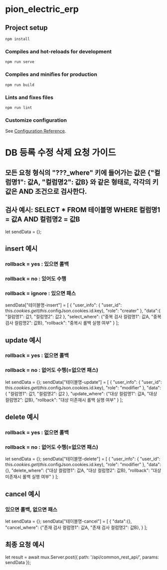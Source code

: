 # pion_electric_erp

## Project setup
```
npm install
```

### Compiles and hot-reloads for development
```
npm run serve
```

### Compiles and minifies for production
```
npm run build
```

### Lints and fixes files
```
npm run lint
```

### Customize configuration
See [Configuration Reference](https://cli.vuejs.org/config/).


# DB 등록 수정 삭제 요청 가이드

## 모든 요청 형식의 "???_where" 키에 들어가는 값은 {"컬럼명1": 값A, "컬럼명2": 값B} 와 같은 형태로, 각각의 키 값은 AND 조건으로 검사한다.
## 검사 예시: SELECT * FROM 테이블명 WHERE 컬럼명1 = 값A AND 컬럼명2 = 값B
let sendData = {};

## insert 예시
### rollback = yes : 있으면 롤백
### rollback = no : 있어도 수행
### rollback = ignore : 있으면 패스
sendData["테이블명-insert"] = [
  {
    "user_info": {
      "user_id": this.$cookies.get(this.$configJson.cookies.id.key),
      "role": "creater"
    },
    "data":{
      "컬럼명1": 값1,
      "컬럼명2": 값2
    },
    "select_where": {"중복 검사 컬럼명1": 값A, "중복 검사 컬럼명2": 값B},
    "rollback": "중복시 롤백 실행 여부"
  }
];

## update 예시
### rollback = yes : 없으면 롤백
### rollback = no : 없어도 수행(=없으면 패스)
let sendData = {};
sendData["테이블명-update"] = [
  {
    "user_info": {
      "user_id": this.$cookies.get(this.$configJson.cookies.id.key),
      "role": "modifier"
    },
    "data":{
      "컬럼명1": 값1,
      "컬럼명2": 값2
    },
    "update_where": {"대상 컬럼명1": 값A, "대상 컬럼명2": 값B},
    "rollback": "대상 미존재시 롤백 실행 여부"
  }
];

## delete 예시
### rollback = yes : 없으면 롤백
### rollback = no : 없어도 수행(=없으면 패스)
let sendData = {};
sendData["테이블명-delete"] = [
  {
    "user_info": {
      "user_id": this.$cookies.get(this.$configJson.cookies.id.key),
      "role": "modifier"
    },
    "data":{},
    "delete_where": {"대상 컬럼명1": 값A, "대상 컬럼명2": 값B},
    "rollback": "대상 미존재시 롤백 실행 여부"
  }
];

## cancel 예시
### 있으면 롤백, 없으면 패스
let sendData = {};
sendData["테이블명-cancel"] = [
  {
    "data":{},
    "cancel_where": {"존재 검사 컬럼명1": 값A, "존재 검사 컬럼명2": 값B},
  }
];

## 최종 요청 예시
let result = await mux.Server.post({
  path: '/api/common_rest_api/',
  params: sendData
});